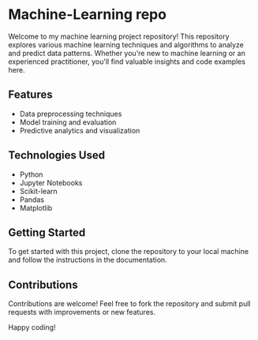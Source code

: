 # Machine-Learning repo

Welcome to my machine learning project repository! This repository explores various machine learning techniques and algorithms to analyze and predict data patterns. Whether you're new to machine learning or an experienced practitioner, you'll find valuable insights and code examples here.

## Features
- Data preprocessing techniques
- Model training and evaluation
- Predictive analytics and visualization

## Technologies Used
- Python
- Jupyter Notebooks
- Scikit-learn
- Pandas
- Matplotlib

## Getting Started
To get started with this project, clone the repository to your local machine and follow the instructions in the documentation.

## Contributions
Contributions are welcome! Feel free to fork the repository and submit pull requests with improvements or new features.

Happy coding!
